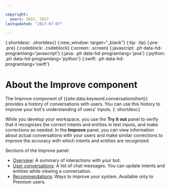 ```yaml
---

copyright:
  years: 2015, 2017
lastupdated: "2017-07-07"

---
```


{:shortdesc: .shortdesc}
{:new_window: target="_blank"}
{:tip: .tip}
{:pre: .pre}
{:codeblock: .codeblock}
{:screen: .screen}
{:javascript: .ph data-hd-programlang='javascript'}
{:java: .ph data-hd-programlang='java'}
{:python: .ph data-hd-programlang='python'}
{:swift: .ph data-hd-programlang='swift'}

# About the Improve component

The Improve component of {{site.data.keyword.conversationshort}} provides a history of conversations with users. You can use this history to improve your bot's understanding of users' inputs.
{: shortdesc}

While you develop your workspace, you use the **Try it out** panel to verify that it recognizes the correct intents and entities in test inputs, and make corrections as needed. In the **Improve** panel, you can view information about actual conversations with your users and make similar corrections to improve the accuracy with which intents and entities are recognized.

Sections of the Improve panel:

- [Overview](logs_oview.html): A summary of interactions with your bot.
- [User conversations](logs_convo.html): A list of chat messages. You can update intents and entities while viewing a conversation.
- [Recommendations](logs_recommend.html): Ways to improve your system. Available only to Premium users.
